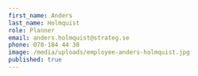 ```yaml
---
first_name: Anders
last_name: Holmquist
role: Planner
email: anders.holmquist@strateg.se
phone: 070-184 44 38
image: /media/uploads/employee-anders-holmquist.jpg
published: true
---
```

